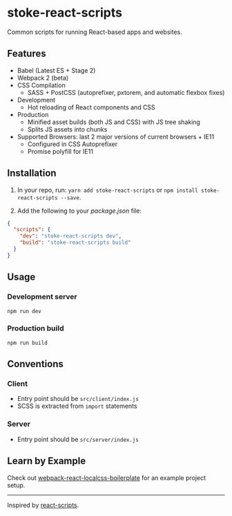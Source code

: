 # stoke-react-scripts

Common scripts for running React-based apps and websites.


## Features
- Babel (Latest ES + Stage 2)
- Webpack 2 (beta)
- CSS Compilation
  - SASS + PostCSS (autoprefixer, pxtorem, and automatic flexbox fixes)
- Development
  - Hot reloading of React components and CSS
- Production
  - Minified asset builds (both JS and CSS) with JS tree shaking
  - Splits JS assets into chunks
- Supported Browsers: last 2 major versions of current browsers + IE11
  - Configured in CSS Autoprefixer
  - Promise polyfill for IE11


## Installation

1. In your repo, run: `yarn add stoke-react-scripts` or `npm install stoke-react-scripts --save`.

2. Add the following to your *package.json* file:
```json
{
  "scripts": {
    "dev": "stoke-react-scripts dev",
    "build": "stoke-react-scripts build"
  }
}
```


## Usage

### Development server
`npm run dev`

### Production build
`npm run build`


## Conventions

### Client
- Entry point should be `src/client/index.js`
- SCSS is extracted from `import` statements

### Server
- Entry point should be `src/server/index.js`


## Learn by Example
Check out [webpack-react-localcss-boilerplate](https://github.com/stokestudio/webpack-react-localcss-boilerplate) for an example project setup.

---

Inspired by [react-scripts](https://github.com/facebookincubator/create-react-app/tree/master/packages/react-scripts).
